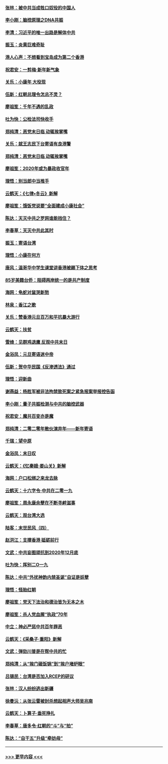 #### [张林：被中共当成牲口奴役的中国人](../pages/nsc993/n11782397.md?t=01102122) 
#### [李小刚：脑控原理之DNA共振](../pages/nsc993/n11780962.md?t=01102122) 
#### [李清：习近平的唯一出路是解体中共](../pages/nsc993/n11780866.md?t=01102122) 
#### [振玉：炎黄巨难奇耻](../pages/nsc993/n11779632.md?t=01102122) 
#### [港人心声：不想看到宝岛成为第二个香港](../pages/nsc993/n11778817.md?t=01102122) 
#### [祝君安：一剪梅‧新年新气象](../pages/nsc993/n11776340.md?t=01102122) 
#### [关乐：小康年 大役现](../pages/nsc993/n11774213.md?t=01102122) 
#### [伍新：红朝总理令怎总不灵？](../pages/nsc993/n11770813.md?t=01102122) 
#### [廖祖笙：千年不遇的乱政](../pages/nsc993/n11770373.md?t=01102122) 
#### [吐为快：公检法司快收手](../pages/nsc993/n11770359.md?t=01102122) 
#### [郑纯清：恶党末日临 动辄挨掌嘴](../pages/nsc993/n11769912.md?t=01102122) 
#### [关乐：就王志民下台寄语有良港警](../pages/nsc993/n11769903.md?t=01102122) 
#### [郑纯清：恶党末日临 动辄挨掌嘴](../pages/nsc993/n11769356.md?t=01102122) 
#### [廖祖笙：2020年或为暴政收官年](../pages/nsc993/n11768216.md?t=01102122) 
#### [理悟：别当郎中当推手](../pages/nsc993/n11768243.md?t=01102122) 
#### [云鹤天：《七律▪冬云》新解](../pages/nsc993/n11768204.md?t=01102122) 
#### [廖祖笙：饿饭党说要“全面建成小康社会”](../pages/nsc993/n11767482.md?t=01102122) 
#### [陈达：天灭中共之罗网谁能挡住？](../pages/nsc993/n11767465.md?t=01102122) 
#### [李春草：天灭中共此其时](../pages/nsc993/n11767452.md?t=01102122) 
#### [振玉：寄语台湾](../pages/nsc993/n11767432.md?t=01102122) 
#### [理悟：小康在何方](../pages/nsc993/n11767394.md?t=01102122) 
#### [唐风：温哥华中学生课堂讲香港被踢下体之思考](../pages/nsc993/n11766848.md?t=01102122) 
#### [85岁美籍台侨：阻碍两岸统一的是共产制度](../pages/nsc993/n11765043.md?t=01102122) 
#### [海网：龟蛇对鼠哭新愁](../pages/nsc993/n11764895.md?t=01102122) 
#### [林泉：香江之歌](../pages/nsc993/n11764415.md?t=01102122) 
#### [关乐：赞香港元旦百万和平抗暴大游行](../pages/nsc993/n11764382.md?t=01102122) 
#### [云鹤天：扶贫](../pages/nsc993/n11764245.md?t=01102122) 
#### [雪绮：见群鸡退鹰  反观中共末日](../pages/nsc993/n11762112.md?t=01102122) 
#### [金浴凤：元旦寄语迷中帝](../pages/nsc993/n11761788.md?t=01102122) 
#### [伍新：贺中华民国《反渗透法》通过](../pages/nsc993/n11761994.md?t=01102122) 
#### [理悟：迎新曲](../pages/nsc993/n11761152.md?t=01102122) 
#### [谢燕益：杨胜军被非法拘禁致死案之紧急报案举报控告函](../pages/nsc993/n11756134.md?t=01102122) 
#### [李小刚：量子共振检测与中共的脑控武器](../pages/nsc993/n11754518.md?t=01102122) 
#### [祝君安：魔共百变亦是魔](../pages/nsc993/n11754469.md?t=01102122) 
#### [郑纯清：二零二零年散伙演弃年——新年寄语](../pages/nsc993/n11754195.md?t=01102122) 
#### [千瑞：望中原](../pages/nsc993/n11754159.md?t=01102122) 
#### [金浴凤：末日叹](../pages/nsc993/n11752359.md?t=01102122) 
#### [云鹤天：《忆秦娥‧娄山关》新解](../pages/nsc993/n11752348.md?t=01102122) 
#### [海网：户口松绑之来龙去脉](../pages/nsc993/n11752328.md?t=01102122) 
#### [云鹤天：十六字令‧中共在二零一九](../pages/nsc993/n11752305.md?t=01102122) 
#### [廖祖笙：周永康余孽在不断寻衅滋事](../pages/nsc993/n11751013.md?t=01102122) 
#### [云鹤天：观台湾大选](../pages/nsc993/n11751007.md?t=01102122) 
#### [陆客：末世民风（四）](../pages/nsc993/n11749203.md?t=01102122) 
#### [赵洪江：支撑香港 砥砺前行](../pages/nsc993/n11748482.md?t=01102122) 
#### [文武：中共妄图顽抗到2020年12月底](../pages/nsc993/n11748446.md?t=01102122) 
#### [吐为快：挥别二O一九](../pages/nsc993/n11748411.md?t=01102122) 
#### [陈达：中共“外扰神韵内禁圣诞”自证是妖孽](../pages/nsc993/n11748226.md?t=01102122) 
#### [理悟：怪胎红朝](../pages/nsc993/n11748206.md?t=01102122) 
#### [廖祖笙：党天下法治和德治皆为无本之木](../pages/nsc993/n11748135.md?t=01102122) 
#### [廖祖笙：杀人党血腥“执政”70年](../pages/nsc993/n11745144.md?t=01102122) 
#### [中立：神必严惩中共百年罪恶](../pages/nsc993/n11744970.md?t=01102122) 
#### [云鹤天：《采桑子‧重阳》新解](../pages/nsc993/n11744948.md?t=01102122) 
#### [文武：弹劾川普是在帮中共的忙](../pages/nsc993/n11744758.md?t=01102122) 
#### [郑纯清：从“挨门砸饭锅”到“挨户堵炉眼”](../pages/nsc993/n11744745.md?t=01102122) 
#### [吕锡民：台湾是否加入RCEP的研议](../pages/nsc993/n11744701.md?t=01102122) 
#### [张林：汉人纷纷逃出新疆](../pages/nsc993/n11743530.md?t=01102122) 
#### [徐曼沅：从张云雷被封杀想起相声大师吴兆南](../pages/nsc993/n11741816.md?t=01102122) 
#### [云鹤天：卜算子‧垂死挣扎](../pages/nsc993/n11739956.md?t=01102122) 
#### [李春草：唐多令‧红朝的“斗”与“拍”](../pages/nsc993/n11739830.md?t=01102122) 
#### [陈达：“自干五”升级“牵妨母”](../pages/nsc993/n11739724.md?t=01102122) 

----
#### [ >>> 更早内容 <<< ](../indexes/nsc993-earlier.md)
